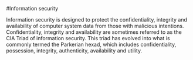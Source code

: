 #Information security


Information security is designed to protect the confidentiality, integrity and availability of computer system data from those 
with malicious intentions. 
Confidentiality, integrity and availability are sometimes referred to as the CIA Triad of information security. 
This triad has evolved into what is commonly termed the Parkerian hexad, which includes confidentiality, possession, integrity, 
authenticity, availability and utility.
